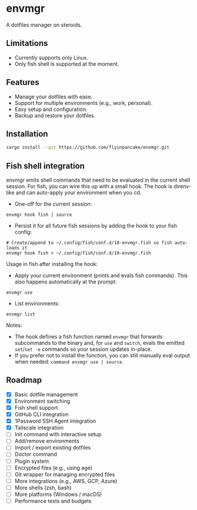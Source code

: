 # envmgr

A dotfiles manager on steroids.

## Limitations
- Currently supports only Linux.
- Only fish shell is supported at the moment.

## Features
- Manage your dotfiles with ease.
- Support for multiple environments (e.g., work, personal).
- Easy setup and configuration.
- Backup and restore your dotfiles.

## Installation

```sh
cargo install --git https://github.com/flyinpancake/envmgr.git
```

## Fish shell integration

envmgr emits shell commands that need to be evaluated in the current shell session. For fish, you can wire this up with a small hook. The hook is direnv-like and can auto-apply your environment when you cd.

- One-off for the current session:

```fish
envmgr hook fish | source
```

- Persist it for all future fish sessions by adding the hook to your fish config:

```fish
# Create/append to ~/.config/fish/conf.d/10-envmgr.fish so fish auto-loads it
envmgr hook fish > ~/.config/fish/conf.d/10-envmgr.fish
```

Usage in fish after installing the hook:

- Apply your current environment (prints and evals fish commands). This also happens automatically at the prompt:

```fish
envmgr use
```

- List environments:

```fish
envmgr list
```

Notes:

- The hook defines a fish function named `envmgr` that forwards subcommands to the binary and, for `use` and `switch`, evals the emitted `set`/`set -e` commands so your session updates in-place.
- If you prefer not to install the function, you can still manually eval output when needed: `command envmgr use | source`.


## Roadmap

- [x] Basic dotfile management
- [x] Environment switching
- [x] Fish shell support
- [x] GitHub CLI integration
- [x] 1Password SSH Agent integration
- [x] Tailscale integration
- [ ] Init command with interactive setup
- [ ] Add/remove environments
- [ ] Import / export existing dotfiles
- [ ] Doctor command
- [ ] Plugin system
- [ ] Encrypted files (e.g., using age)
- [ ] Git wrapper for managing encrypted files
- [ ] More integrations (e.g., AWS, GCP, Azure)
- [ ] More shells (zsh, bash)
- [ ] More platforms (Windows / macOS)
- [ ] Performance tests and budgets